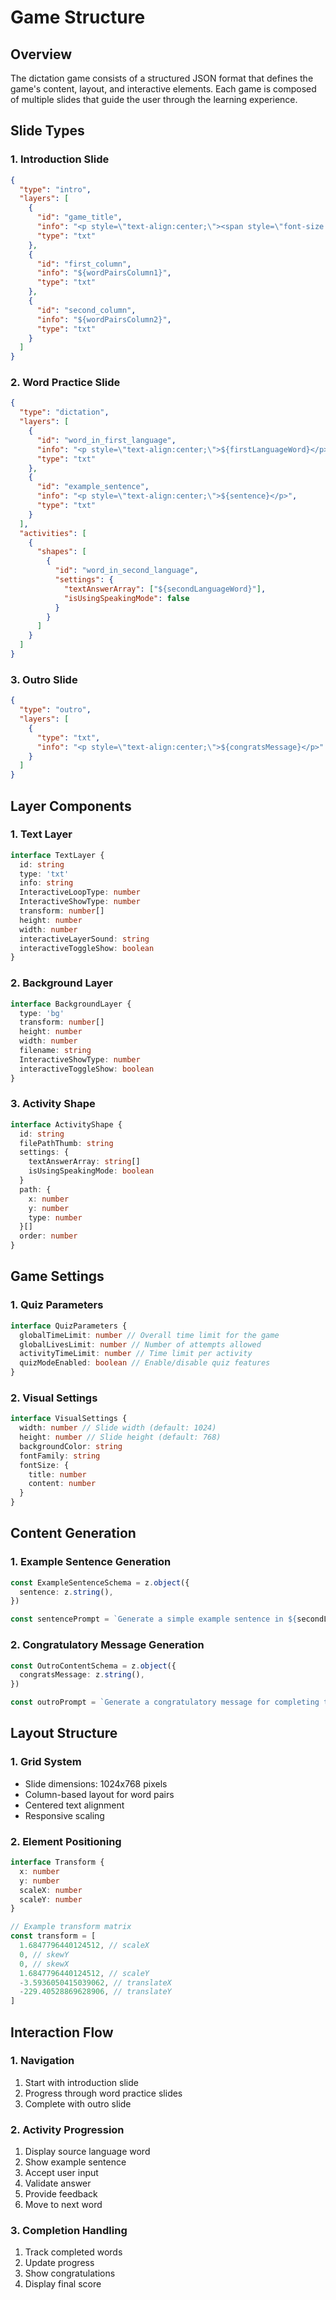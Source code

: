 # Game Structure

## Overview

The dictation game consists of a structured JSON format that defines the game's
content, layout, and interactive elements. Each game is composed of multiple
slides that guide the user through the learning experience.

## Slide Types

### 1. Introduction Slide

```json
{
  "type": "intro",
  "layers": [
    {
      "id": "game_title",
      "info": "<p style=\"text-align:center;\"><span style=\"font-size: 40px;\">${title}</span></p>",
      "type": "txt"
    },
    {
      "id": "first_column",
      "info": "${wordPairsColumn1}",
      "type": "txt"
    },
    {
      "id": "second_column",
      "info": "${wordPairsColumn2}",
      "type": "txt"
    }
  ]
}
```

### 2. Word Practice Slide

```json
{
  "type": "dictation",
  "layers": [
    {
      "id": "word_in_first_language",
      "info": "<p style=\"text-align:center;\">${firstLanguageWord}</p>",
      "type": "txt"
    },
    {
      "id": "example_sentence",
      "info": "<p style=\"text-align:center;\">${sentence}</p>",
      "type": "txt"
    }
  ],
  "activities": [
    {
      "shapes": [
        {
          "id": "word_in_second_language",
          "settings": {
            "textAnswerArray": ["${secondLanguageWord}"],
            "isUsingSpeakingMode": false
          }
        }
      ]
    }
  ]
}
```

### 3. Outro Slide

```json
{
  "type": "outro",
  "layers": [
    {
      "type": "txt",
      "info": "<p style=\"text-align:center;\">${congratsMessage}</p>"
    }
  ]
}
```

## Layer Components

### 1. Text Layer

```typescript
interface TextLayer {
  id: string
  type: 'txt'
  info: string
  InteractiveLoopType: number
  InteractiveShowType: number
  transform: number[]
  height: number
  width: number
  interactiveLayerSound: string
  interactiveToggleShow: boolean
}
```

### 2. Background Layer

```typescript
interface BackgroundLayer {
  type: 'bg'
  transform: number[]
  height: number
  width: number
  filename: string
  InteractiveShowType: number
  interactiveToggleShow: boolean
}
```

### 3. Activity Shape

```typescript
interface ActivityShape {
  id: string
  filePathThumb: string
  settings: {
    textAnswerArray: string[]
    isUsingSpeakingMode: boolean
  }
  path: {
    x: number
    y: number
    type: number
  }[]
  order: number
}
```

## Game Settings

### 1. Quiz Parameters

```typescript
interface QuizParameters {
  globalTimeLimit: number // Overall time limit for the game
  globalLivesLimit: number // Number of attempts allowed
  activityTimeLimit: number // Time limit per activity
  quizModeEnabled: boolean // Enable/disable quiz features
}
```

### 2. Visual Settings

```typescript
interface VisualSettings {
  width: number // Slide width (default: 1024)
  height: number // Slide height (default: 768)
  backgroundColor: string
  fontFamily: string
  fontSize: {
    title: number
    content: number
  }
}
```

## Content Generation

### 1. Example Sentence Generation

```typescript
const ExampleSentenceSchema = z.object({
  sentence: z.string(),
})

const sentencePrompt = `Generate a simple example sentence in ${secondLanguage} using the word "${word}".`
```

### 2. Congratulatory Message Generation

```typescript
const OutroContentSchema = z.object({
  congratsMessage: z.string(),
})

const outroPrompt = `Generate a congratulatory message for completing the dictation game titled "${title}". The message should be Short and concise and written in ${secondLanguage}.`
```

## Layout Structure

### 1. Grid System

- Slide dimensions: 1024x768 pixels
- Column-based layout for word pairs
- Centered text alignment
- Responsive scaling

### 2. Element Positioning

```typescript
interface Transform {
  x: number
  y: number
  scaleX: number
  scaleY: number
}

// Example transform matrix
const transform = [
  1.6847796440124512, // scaleX
  0, // skewY
  0, // skewX
  1.6847796440124512, // scaleY
  -3.5936050415039062, // translateX
  -229.40528869628906, // translateY
]
```

## Interaction Flow

### 1. Navigation

1. Start with introduction slide
2. Progress through word practice slides
3. Complete with outro slide

### 2. Activity Progression

1. Display source language word
2. Show example sentence
3. Accept user input
4. Validate answer
5. Provide feedback
6. Move to next word

### 3. Completion Handling

1. Track completed words
2. Update progress
3. Show congratulations
4. Display final score
